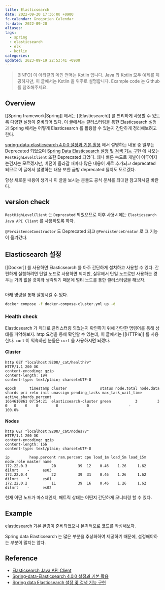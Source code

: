 ```yaml
---
title: Elasticsearch
date: 2022-09-20 17:36:00 +0900
fc-calendar: Gregorian Calendar
fc-date: 2022-09-20
aliases: 
tags:
  - spring
  - elasticsearch
  - elk
  - kotlin
categories: 
updated: 2023-09-19 22:53:41 +0900
---
```


> [!INFO] 이 아티클의 메인 언어는 Kotlin 입니다.
>  Java 와 Kotlin 모두 예제를 제공하지만, 이 글에서는 Kotlin 을 위주로 설명합니다. Example code 는 Github 를 참조해주세요.

## Overview

[[Spring framework|Spring]] 에서는 [[Elasticsearch]] 를 편리하게 사용할 수 있도록 다양한 설정이 준비되어 있다. 이 글에서는 클러스터링을 통한 Elasticsearch 설정과 Spring 에서는 어떻게 Elasticsearch 를 활용할 수 있는지 간단하게 정리해보려고 한다.

[spring-data-elasticsearch 4.0.0 설정과 기본 활용](http://www.donsdev.me/devlogs/140) 에서 설명하는 내용 중 일부는 Deprecated 되었으며 [Spring Data Elasticsearch 설정 및 검색 기능 구현](https://tecoble.techcourse.co.kr/post/2021-10-19-elasticsearch/) 에 나오는 `RestHighLevelClient` 또한 Deprecated 되었다. 꽤나 빠른 속도로 개발이 이루어지는건지는 모르겠지만, 버전이 올라갈 때마다 많은 내용이 새로 추가되고 deprecated 되므로 이 글에서 설명하는 내용 또한 금방 deprecated 될지도 모르겠다.

항상 새로운 내용이 생기니 이 글을 보시는 분들도 공식 문서를 최대한 참고하시길 바란다.

## version check

`RestHighLevelClient` 는 `Deprecated` 되었으므로 이후 사용시에는 `Elasticsearch Java API Client` 를 사용하도록 하자.

`@PersistenceConstructor` 도 Deprecated 되고 `@PersistenceCreator` 로 그 기능이 옮겨갔다.

## Elasticsearch 설정

[[Docker]] 를 사용하면 Elasticsearch 를 아주 간단하게 설치하고 사용할 수 있다. 간편하게 실행하려면 단일 노드로 사용하면 되지만, 실무에서 단일 노드로만 사용하는 경우는 거의 없을 것이라 생각되기 때문에 멀티 노드를 통한 클러스터링을 해보자.

```yaml
```

아래 명령을 통해 실행시킬 수 있다.

```bash
docker compose -f docker-compose-cluster.yml up -d
```

### Health check

Elasticsearch 가 제대로 클러스터링 되었는지 확인하기 위해 간단한 명령어를 통해 상태를 파악해보자. http 요청을 통해 확인할 수 있는데, 이 글에서는 [[HTTPie]] 를 사용한다. `curl` 이 익숙하신 분들은 `curl` 을 사용하시면 되겠다.

#### Cluster

```console
http GET "localhost:9200/_cat/health?v"
HTTP/1.1 200 OK
content-encoding: gzip
content-length: 194
content-type: text/plain; charset=UTF-8

epoch      timestamp cluster               status node.total node.data shards pri relo init unassign pending_tasks max_task_wait_time active_shards_percent
1664610861 07:54:21  elasticsearch-cluster green           3         3      0   0    0    0        0             0                  -                100.0%
```

#### Nodes

```console
http GET "localhost:9200/_cat/nodes?v"
HTTP/1.1 200 OK
content-encoding: gzip
content-length: 166
content-type: text/plain; charset=UTF-8

ip         heap.percent ram.percent cpu load_1m load_5m load_15m node.role master name
172.22.0.3           20          39  12    0.46    1.26     1.62 dilmrt    -      es03
172.22.0.4           22          39  31    0.46    1.26     1.62 dilmrt    *      es01
172.22.0.2           11          39  16    0.46    1.26     1.62 dilmrt    -      es02
```

현재 어떤 노드가 마스터인지, 매트릭 상태는 어떤지 간단하게 모니터링 할 수 있다.

## Example

elasticsearch 기본 환경이 준비되었으니 본격적으로 코드를 작성해보자.

Spring data Elasticsearch 는 많은 부분을 추상화하여 제공하기 때문에, 설정해야하는 부분이 많지는 않다.



## Reference

- [Elasticsearch Java API Client](https://www.elastic.co/guide/en/elasticsearch/client/java-api-client/current/introduction.html)
- [Spring-data-Elasticsearch 4.0.0 설정과 기본 활용](http://www.donsdev.me/devlogs/140)
- [Spring data Elasticsearch 설정 및 검색 기능 구현](https://tecoble.techcourse.co.kr/post/2021-10-19-elasticsearch/)
